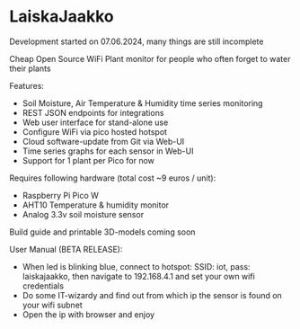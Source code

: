 # LaiskaJaakko

Development started on 07.06.2024, many things are still incomplete

Cheap Open Source WiFi Plant monitor for people who often forget to water their plants

Features:
- Soil Moisture, Air Temperature & Humidity time series monitoring
- REST JSON endpoints for integrations
- Web user interface for stand-alone use
- Configure WiFi via pico hosted hotspot
- Cloud software-update from Git via Web-UI
- Time series graphs for each sensor in Web-UI
- Support for 1 plant per Pico for now


Requires following hardware (total cost ~9 euros / unit):
- Raspberry Pi Pico W
- AHT10 Temperature & humidity monitor
- Analog 3.3v soil moisture sensor

Build guide and printable 3D-models coming soon


User Manual (BETA RELEASE):
- When led is blinking blue, connect to hotspot: SSID: iot, pass: laiskajaakko, then navigate to 192.168.4.1 and set your own wifi credentials
- Do some IT-wizardy and find out from which ip the sensor is found on your wifi subnet
- Open the ip with browser and enjoy
